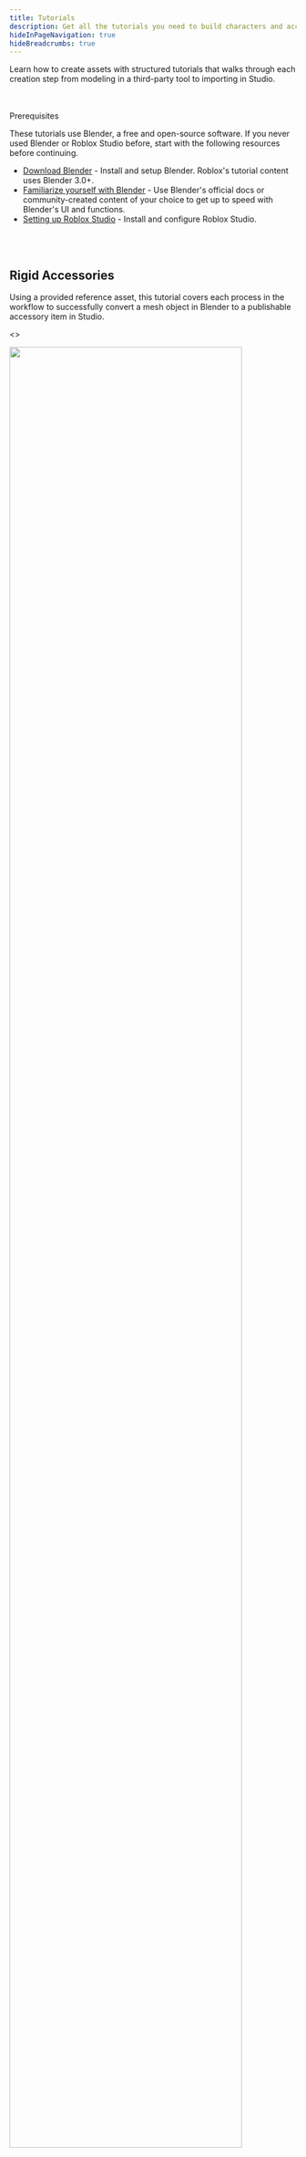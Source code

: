 ```yaml
---
title: Tutorials
description: Get all the tutorials you need to build characters and accessories.
hideInPageNavigation: true
hideBreadcrumbs: true
---
```


Learn how to create assets with structured tutorials that walks through each creation step from modeling in a third-party tool to importing in Studio.

<br /> <br />
<a href="" id="prereqs"> </a>
<BaseAccordion>
<AccordionSummary>
<Typography variant="h4">Prerequisites</Typography>

  </AccordionSummary>
  <AccordionDetails>

  <Typography variant="body2" color="textSecondary" component="p">
  These tutorials use Blender, a free and open-source software. If you never used Blender or Roblox Studio before, start with the following resources before continuing.
  </Typography>

- [Download Blender](https://www.blender.org/) - Install and setup Blender. Roblox's tutorial content uses Blender 3.0+.
- [Familiarize yourself with Blender](https://docs.blender.org/manual/en/latest/) - Use Blender's official docs or community-created content of your choice to get up to speed with Blender's UI and functions.
- [Setting up Roblox Studio](../studio/setting-up-roblox-studio.md) - Install
  and configure Roblox Studio.

</AccordionDetails>
  </BaseAccordion>

<br /> <br />

<Card>
<CardContent>

<h2 style={{marginBottom: 12}}>Rigid Accessories</h2>

<Typography variant="body2" color="textSecondary" component="p">
Using a provided reference asset, this tutorial covers each process in the workflow to successfully convert a mesh object in Blender to a publishable accessory item in Studio.
</Typography>

<>
<Grid
    alignItems="stretch"
    container
    direction="row">

<Grid item md={6} xs={12}
    direction="column"  >

<div class="container"
style={{position: "relative"}}>
<img src="../assets/art/accessories/creating-rigid/Studio-Mask-Preview.png" width = "90%"/>
</div>

</Grid>

<Grid item md={6} xs={12} direction='column'>

<>
<Stepper activeStep={6} orientation="vertical">

<Step style={{marginTop: -36}}>
<StepLabel optional="Set up your custom asset in Blender.">

<h5 style={{marginTop: 36}}>Model</h5>
</StepLabel>

</Step>

<Step style={{marginTop: -36}}>
<StepLabel
 optional="Connect your asset with PBR textures.">

<h5 style={{marginTop: 36}}>Texture</h5>
</StepLabel>
</Step>
<Step style={{marginTop: -36}}>
<StepLabel optional="Clean up and export your model." >
<h5 style={{marginTop: 36}}>Export from Blender</h5>
</StepLabel>
</Step>

<Step style={{marginTop: -36}}>
<StepLabel optional="Use the 3D Importer to bring in your custom asset.">

<h5 style={{marginTop: 36}}>Import into Studio</h5>
</StepLabel>

</Step>

<Step style={{marginTop: -36}}>
<StepLabel optional="Use the Accessory Fitting Tool to create the accessory.">

<h5 style={{marginTop: 36}}>Fit and Convert</h5>
</StepLabel>

</Step>

<Step style={{marginTop: -36}}>
<StepLabel optional="Upload and publish your accessory to the Marketplace">

<h5 style={{marginTop: 36}}>Publish</h5>
</StepLabel>

</Step>

</Stepper>
</>

</Grid>

</Grid>
</>

<a href="../art/accessories/creating-rigid">
  <Button
    variant="contained"
    size="large">
  Start creating
  </Button>
</a>
</CardContent>

</Card>

<br /><br />
<Card>
<CardContent>

<h2 style={{marginBottom: 12}}>Clothing</h2>

<Typography variant="body2" color="textSecondary" component="p">
Create your own clothing item from scratch using Roblox's project templates as a mannequin. Learn the processes required to convert a typical mesh object to an equipable and layerable clothing item ready for the Marketplace.
</Typography>

<>
<Grid
    alignItems="stretch"
    container
    direction="row">

<Grid item md={6} xs={12}
    direction="column"  >

<div class="container"
style={{position: "relative"}}>
<img src="../assets/art/avatar/Clothing-Tutorial-Blender.png" width = "90%"/>
</div>

</Grid>

<Grid item md={6} xs={12} direction='column'>

<>
<Stepper activeStep={5} orientation="vertical">

<Step style={{marginTop: -36}}>
<StepLabel optional="Create and sculpt the shape of your clothing item.">

<h5 style={{marginTop: 36}}>Model</h5>
</StepLabel>

</Step>

<Step style={{marginTop: -36}}>
<StepLabel
 optional="Add your own surface texture and patterns to your asset.">

<h5 style={{marginTop: 36}}>Texture</h5>
</StepLabel>
</Step>
<Step style={{marginTop: -36}}>
<StepLabel optional="Attach your clothing model to an R15 rig." >
<h5 style={{marginTop: 36}}>Rig</h5>
</StepLabel>
</Step>

<Step style={{marginTop: -36}}>
<StepLabel optional="Set the inner and outer surfaces of your clothing.">

<h5 style={{marginTop: 36}}>Cage</h5>
</StepLabel>

</Step>

<Step style={{marginTop: -36}}>
<StepLabel optional="Export your model and import it in Studio.">

<h5 style={{marginTop: 36}}>Export</h5>
</StepLabel>

</Step>

</Stepper>
</>

</Grid>

</Grid>
</>

<a href="../art/accessories/creating">
  <Button
    variant="contained"
    size="large">
  Start creating
  </Button>
</a>
</CardContent>

</Card>

<br /><br />

<Card>
<CardContent>
<h2 style={{marginBottom: 12}}>Bodies</h2>

<Typography variant="body2" color="textSecondary" component="p">
Start here for a comprehensive introduction to each step of body creation using Roblox's provided avatar templates. Each template includes pre-baked avatar components and these instructions provide everything you need to know to create a custom character ready for the Marketplace.
</Typography>

<>
<Grid
    alignItems="stretch"
    container
    direction="row">

<Grid item md={6} xs={12}
    direction="column"  >

<div class="container"
style={{position: "relative"}}>
<img src="../assets/art/avatar/Bodies-Tutorial.png" width = "90%"/>
</div>

</Grid>

<Grid item md={6} xs={12} direction='column'>

<>
<Stepper activeStep={5} orientation="vertical">

<Step style={{marginTop: -36}}>
<StepLabel optional="Create your unique character shape out of a template.">

<h5 style={{marginTop: 36}}>Model</h5>
</StepLabel>

</Step>

<Step style={{marginTop: -36}}>
<StepLabel
 optional="Apply a custom texture to any and all parts of your character.">

<h5 style={{marginTop: 36}}>Texture</h5>
</StepLabel>
</Step>
<Step style={{marginTop: -36}}>
<StepLabel optional="Set the outer surface of your character." >
<h5 style={{marginTop: 36}}>Caging</h5>
</StepLabel>
</Step>

<Step style={{marginTop: -36}}>
<StepLabel optional="Clean up your project and model to make it Studio-ready.">

<h5 style={{marginTop: 36}}>Cleanup</h5>
</StepLabel>

</Step>

<Step style={{marginTop: -36}}>
<StepLabel optional="Export your project from Blender and bring it into Studio.">

<h5 style={{marginTop: 36}}>Export</h5>
</StepLabel>

</Step>

</Stepper>
</>

</Grid>

</Grid>
</>

<a href="../art/characters/creating/index.md">
  <Button
    variant="contained"
    size="large">
  Start creating
  </Button>
</a>
</CardContent>

</Card>

